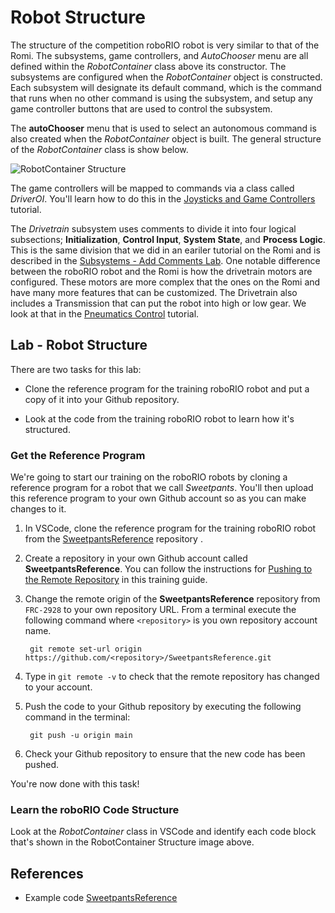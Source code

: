 # Robot Structure
The structure of the competition roboRIO robot is very similar to that of the Romi.  The subsystems, game controllers, and *AutoChooser* menu are all defined within the *RobotContainer* class above its constructor.  The subsystems are configured when the *RobotContainer* object is constructed.  Each subsystem will designate its default command, which is the command that runs when no other command is using the subsystem, and setup any game controller buttons that are used to control the subsystem.

The **autoChooser** menu that is used to select an autonomous command is also created when the *RobotContainer* object is built.  The general structure of the *RobotContainer* class is show below.  

![RobotContainer Structure](../../images/FRCroboRIO/FRCroboRIO.002.jpeg)

The game controllers will be mapped to commands via a class called *DriverOI*.  You'll learn how to do this in the [Joysticks and Game Controllers](gamepads.md) tutorial.

The *Drivetrain* subsystem uses comments to divide it into four logical subsections; **Initialization**, **Control Input**, **System State**, and **Process Logic**.  This is the same division that we did in an eariler tutorial on the Romi and is described in the [Subsystems - Add Comments Lab](../Romi/SC/romiSubsystems.md#addComments).  One notable difference between the roboRIO robot and the Romi is how the drivetrain motors are configured.  These motors are more complex that the ones on the Romi and have many more features that can be customized.  The Drivetrain also includes a Transmission that can put the robot into high or low gear.  We look at that in the [Pneumatics Control](pneumatics.md) tutorial.

## Lab - Robot Structure
There are two tasks for this lab:

- Clone the reference program for the training roboRIO robot and put a copy of it into your Github repository.

- Look at the code from the training roboRIO robot to learn how it's structured.  

### Get the Reference Program
We're going to start our training on the roboRIO robots by cloning a reference program for a robot that we call *Sweetpants*. You'll then upload this reference program to your own Github account so as you can make changes to it.

1. In VSCode, clone the reference program for the training roboRIO robot from the [SweetpantsReference](https://github.com/FRC-2928/SweetpantsReference) repository .

2. Create a repository in your own Github account called **SweetpantsReference**.  You can follow the instructions for [Pushing to the Remote Repository](../Tools/git.md#gitPush) in this training guide.

3. Change the remote origin of the **SweetpantsReference** repository from `FRC-2928` to your own repository URL.  From a terminal execute the following command where `<repository>` is you own repository account name. 

        git remote set-url origin https://github.com/<repository>/SweetpantsReference.git

    
4. Type in `git remote -v` to check that the remote repository has changed to your account.       

5. Push the code to your Github repository by executing the following command in the terminal:

        git push -u origin main

6. Check your Github repository to ensure that the new code has been pushed.

You're now done with this task!

### Learn the roboRIO Code Structure
Look at the *RobotContainer* class in VSCode and identify each code block that's shown in the RobotContainer Structure image above.

## References

- Example code [SweetpantsReference](https://github.com/FRC-2928/SweetpantsReference)